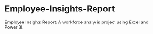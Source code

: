 # Employee-Insights-Report
Employee Insights Report: A workforce analysis project using Excel and Power BI.  
